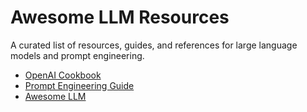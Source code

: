 # Awesome LLM Resources

A curated list of resources, guides, and references for large language models and prompt engineering.

- [OpenAI Cookbook](https://github.com/openai/openai-cookbook)
- [Prompt Engineering Guide](https://www.promptingguide.ai/)
- [Awesome LLM](https://github.com/Hannibal046/Awesome-LLM) 